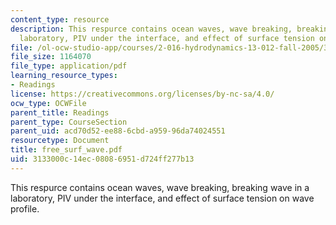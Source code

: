 ```yaml
---
content_type: resource
description: This respurce contains ocean waves, wave breaking, breaking wave in a
  laboratory, PIV under the interface, and effect of surface tension on wave profile.
file: /ol-ocw-studio-app/courses/2-016-hydrodynamics-13-012-fall-2005/3133000c14ec08086951d724ff277b13_free_surf_wave.pdf
file_size: 1164070
file_type: application/pdf
learning_resource_types:
- Readings
license: https://creativecommons.org/licenses/by-nc-sa/4.0/
ocw_type: OCWFile
parent_title: Readings
parent_type: CourseSection
parent_uid: acd70d52-ee88-6cbd-a959-96da74024551
resourcetype: Document
title: free_surf_wave.pdf
uid: 3133000c-14ec-0808-6951-d724ff277b13
---
```

This respurce contains ocean waves, wave breaking, breaking wave in a laboratory, PIV under the interface, and effect of surface tension on wave profile.